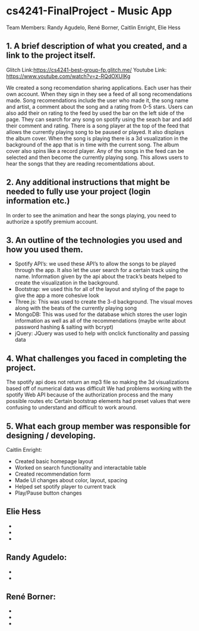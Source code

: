 # cs4241-FinalProject - Music App
Team Members: Randy Agudelo, René Borner, Caitlin Enright, Elie Hess

## 1. A brief description of what you created, and a link to the project itself.

Glitch Link:https://cs4241-best-group-fp.glitch.me/
Youtube Link: https://www.youtube.com/watch?v=z-RQdOXUIKg 

We created a song recomendation sharing applications. Each user has their own account. When they sign in they see a feed of all song recomendations made. Song recomendations include the user who made it, the song name and artist, a comment about the song and a rating from 0-5 stars. Users can also add their on rating to the feed by used the bar on the left side of the page. They can search for any song on spotify using the seach bar and add their comment and rating. There is a song player at the top of the feed that allows the currently playing song to be paused or played. It also displays the album cover. When the song is playing there is a 3d vsualization in the background of the app that is in time with the current song. The album cover also spins like a record player. Any of the songs in the feed can be selected and then become the currently playing song. This allows users to hear the songs that they are reading recomentdations about.

## 2. Any additional instructions that might be needed to fully use your project (login information etc.)
In order to see the animation and hear the songs playing, you need to authorize a spotify premium account. 


## 3. An outline of the technologies you used and how you used them.
- Spotify API’s: we used these API’s to allow the songs to be played through the app. It also let the user search for a certain track using the name. Information given by the api about the track’s beats helped to create the visualization in the background.
- Bootstrap: we used this for all of the layout and styling of the page to give the app a more cohesive look
- Three.js: This was used to create the 3-d background. The visual moves along with the beats of the currently playing song
- MongoDB: This was used for the database which stores the user login information as well as all of the recommendations (maybe write about password hashing & salting with bcrypt)
- jQuery: JQuery was used to help with onclick functionality and passing data

## 4. What challenges you faced in completing the project.
The spotify api does not return an mp3 file so making the 3d visualizations based off of numerical data was difficult
We had problems working with the spotify Web API because of the authorization process and the many possible routes etc
Certain bootstrap elements had preset values that were confusing to understand and difficult to work around.

## 5. What each group member was responsible for designing / developing.

Caitlin Enright:
- Created basic homepage layout
- Worked on search functionality and interactable table
- Created recommendation form
- Made UI changes about color, layout, spacing
- Helped set spotify player to current track
- Play/Pause button changes

Elie Hess
- 
- 
- 
-

Randy Agudelo:
-
-
-
 
René Borner:
- 
-
- 
- 

 
